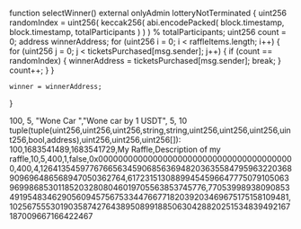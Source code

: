 
function selectWinner() external onlyAdmin lotteryNotTerminated {
    uint256 randomIndex = uint256(
        keccak256(
            abi.encodePacked(
                block.timestamp,
                block.timestamp,
                totalParticipants
            )
        )
    ) % totalParticipants;
    uint256 count = 0;
    address winnerAddress;
    for (uint256 i = 0; i < raffleItems.length; i++) {
        for (uint256 j = 0; j < ticketsPurchased[msg.sender]; j++) {
            if (count == randomIndex) {
                winnerAddress = ticketsPurchased[msg.sender];
                break;
            }
            count++;
        }
    }

    winner = winnerAddress;
}


100, 5, "Wone Car ","Wone car  by 1 USDT", 5, 10
tuple(tuple(uint256,uint256,uint256,string,string,uint256,uint256,uint256,uint256,bool,address),uint256,uint256,uint256[]): 100,1683541489,1683541729,My Raffle,Description of my raffle,10,5,400,1,false,0x0000000000000000000000000000000000000000,400,4,12641354597767665634590685636948203635584795963220368909696486568947050362764,61723151308899454596647775079105063969986853011852032808046019705563853745776,77053998938090853491954834629056094575675334476677182039203469675175158109481,102567555301903587427643895089918850630428820251534839492167187009667166422467
